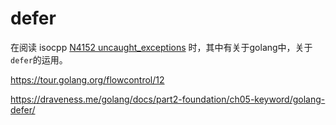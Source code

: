 # defer

在阅读 isocpp [N4152 uncaught_exceptions](https://isocpp.org/files/papers/N4152.pdf) 时，其中有关于golang中，关于`defer`的运用。

https://tour.golang.org/flowcontrol/12

https://draveness.me/golang/docs/part2-foundation/ch05-keyword/golang-defer/